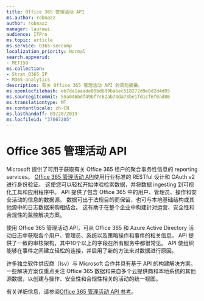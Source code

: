 ```yaml
---
title: Office 365 管理活动 API
ms.author: robmazz
author: robmazz
manager: laurawi
audience: ITPro
ms.topic: article
ms.service: O365-seccomp
localization_priority: Normal
search.appverid:
- MET150
ms.collection:
- Strat_O365_IP
- M365-analytics
description: 有关 Office 365 管理活动 API 的简短摘要。
ms.openlocfilehash: eb7da1aaade80bd689ba6ec518272d9e0d2d4d05
ms.sourcegitcommit: 55a046bdf49bf7c62ab74da73be1fd1cf6f0ad86
ms.translationtype: MT
ms.contentlocale: zh-CN
ms.lasthandoff: 09/20/2019
ms.locfileid: "37067205"
---
```

# <a name="office-365-management-activity-api"></a>Office 365 管理活动 API

Microsoft 提供了可用于获取有关 Office 365 租户的聚合事务性信息的 reporting services。 [Office 365 管理活动 API](https://docs.microsoft.com/office/office-365-management-api/office-365-management-apis-overview)使用行业标准的 RESTful 设计和 OAuth v2 进行身份验证。 这使您可以轻松开始体验检索数据，并将数据 ingesting 到可视化工具和应用程序中。 API 提供了包含 Office 365 中的用户、管理员、操作和安全活动的信息的数据源。 数据可出于法规目的而保留，也可与本地基础结构或其他源中的日志数据采购相结合。 这有助于在整个企业中构建针对运营、安全性和合规性的监控解决方案。

使用 Office 365 管理活动 API，可从 Office 365 和 Azure Active Directory 活动日志中获取各个用户、管理员、系统以及策略操作和事件的相关信息。 API 提供了一致的审核架构，其中10个以上的字段在所有服务中都很常见。 API 使组织能够在事件之间建立轻松的连接，并启用了新的方法来对数据进行原因。

许多独立软件供应商（Isv）与 Microsoft 合作并具有基于 API 的构建解决方案。 一些解决方案仅重点关注 Office 365 数据和来自多个云提供商和本地系统的其他源数据，以创建与操作、安全性和合规性相关的活动的统一视图。 

有关详细信息，请参阅[Office 365 管理活动 API 参考](https://docs.microsoft.com/office/office-365-management-api/office-365-management-activity-api-reference)。
